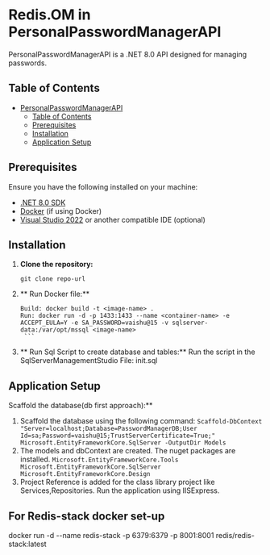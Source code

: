 # Redis.OM in PersonalPasswordManagerAPI

PersonalPasswordManagerAPI is a .NET 8.0 API designed for managing passwords.
## Table of Contents

- [PersonalPasswordManagerAPI](#personalpasswordmanagerapi)
  - [Table of Contents](#table-of-contents)
  - [Prerequisites](#prerequisites)
  - [Installation](#installation)
  - [Application Setup](#application-setup)

## Prerequisites

Ensure you have the following installed on your machine:

- [.NET 8.0 SDK](https://dotnet.microsoft.com/download/dotnet/8.0)
- [Docker](https://www.docker.com/get-started) (if using Docker)
- [Visual Studio 2022](https://visualstudio.microsoft.com/) or another compatible IDE (optional)

## Installation

1. **Clone the repository:**

   ```
   git clone repo-url
   ```
2. ** Run Docker file:**
      ```
     Build: docker build -t <image-name> .
     Run: docker run -d -p 1433:1433 --name <container-name> -e ACCEPT_EULA=Y -e SA_PASSWORD=vaishu@15 -v sqlserver-data:/var/opt/mssql <image-name>
       ```
3. ** Run Sql Script to create database and tables:**
     Run the script in the SqlServerManagementStudio
     File: init.sql

##  Application Setup

Scaffold the database(db first approach):**
   1.  Scaffold the database using the following command:
     ```
     Scaffold-DbContext "Server=localhost;Database=PasswordManagerDB;User Id=sa;Password=vaishu@15;TrustServerCertificate=True;" Microsoft.EntityFrameworkCore.SqlServer -OutputDir Models
     ```
   2.  The models and dbContext are created.
     The nuget packages are installed.
     ```Microsoft.EntityFrameworkCore.Tools
        Microsoft.EntityFrameworkCore.SqlServer
        Microsoft.EntityFrameworkCore.Design
     ```
   3.  Project Reference is added for the class library project like Services,Repositories.
     Run the application using IISExpress.
     

## For Redis-stack docker set-up 
docker run -d --name redis-stack -p 6379:6379 -p 8001:8001 redis/redis-stack:latest



  
